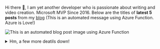 Hi there 👋, I am yet another developer who is passionate about writing and video creation. Microsoft MVP Since 2016. Below are the titles of <b>latest 5 posts</b> from my <a target="_blank" href="https://sibeeshpassion.com/">blog</a> (This is an automated message using Azure Function. Azure is Love!)

![This is an automated blog post image using Azure Function](https://storageaccountsibee99d5.blob.core.windows.net/github/latestpost.png)

<details>
<summary>Hm, a few more deatils down!</summary>
<p>
| My blogs and websites | My YouTube channels | Other Worlds |

| ------------- | ------------- | ------------- |

| 🔗 <a href="https://sibeeshpassion.com/">Blog</a> | 📷 <a href="https://www.youtube.com/njanorumalayali">njanorumalayali</a> | <a href="https://twitter.com/SibeeshVenu">twitter</a>|

| 🔗 <a href="https://sibeeshvenu.com/">Website</a> | 📷 <a href="https://www.youtube.com/SibeeshPassion">sibeeshpassion</a> | <a href="https://medium.com/@sibeeshvenu">medium</a> |
                            |
| 🔗 <a href="https://njanorumalayali.com/">njanorumalayali</a> | <a href="https://www.instagram.com/sibeeshvenu/">instagram</a> | <a href="https://stackoverflow.com/users/5550507/sibeesh-venu">stackoverflow</a> |

</p>
</details>
